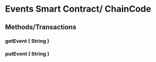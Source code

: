 # Events Smart Contract/ ChainCode

## Methods/Transactions
### getEvent ( String )

### putEvent ( String )